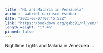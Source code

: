```yaml
---
title: "NL and Malaria in Venezuela"
author: "Gabriel Carrasco-Escobar"
date: "2021-06-07T07:45:52Z"
link: "https://bookdown.org/gabc91/nl_ven/"
length_weight: "17.4%"
pinned: false
---
```


Nighttime Lights and Malaria in Venezuela ...
